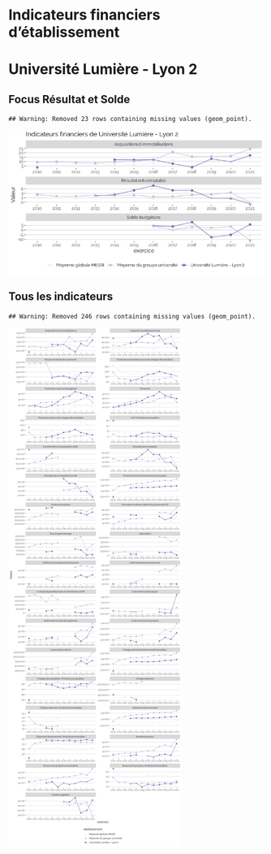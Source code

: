 Indicateurs financiers d’établissement
================

# Université Lumière - Lyon 2

## Focus Résultat et Solde

    ## Warning: Removed 23 rows containing missing values (geom_point).

![](université_lumière___lyon_2_files/figure-gfm/etab.focus-1.png)<!-- -->

## Tous les indicateurs

    ## Warning: Removed 246 rows containing missing values (geom_point).

![](université_lumière___lyon_2_files/figure-gfm/etab-1.png)<!-- -->
